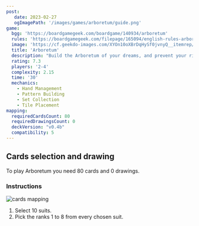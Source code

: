 ```yaml
---
post: 
   date: 2023-02-27
   ogImagePath: '/images/games/arboretum/guide.png'
game:
  bgg: 'https://boardgamegeek.com/boardgame/140934/arboretum'
  rules: 'https://boardgamegeek.com/filepage/165094/english-rules-arboretum-renegade-game-studios'
  image: 'https://cf.geekdo-images.com/XYOn10oXBrDqHySf0jvnyQ__itemrep/img/RRL2F2DBTNG4cO4c_oJIOlfGPes=/fit-in/246x300/filters:strip_icc()/pic4172124.png'
  title: 'Arboretum'
  description: "Build the Arboretum of your dreams, and prevent your rival from building theirs."
  rating: 7.3
  players: '2-4'
  complexity: 2.15
  time: '30'
  mechanics:
    - Hand Management
    - Pattern Building
    - Set Collection
    - Tile Placement
mapping:
  requiredCardsCount: 80
  requiredDrawingsCount: 0
  deckVersion: "v0.4b"
  compatibility: 5
---
```


## Cards selection and drawing

To play Arboretum you need 80 cards and 0 drawings.

### Instructions

![cards mapping](/images/games/arboretum/guide.png)

1. Select 10 suits.
1. Pick the ranks 1 to 8 from every chosen suit.
